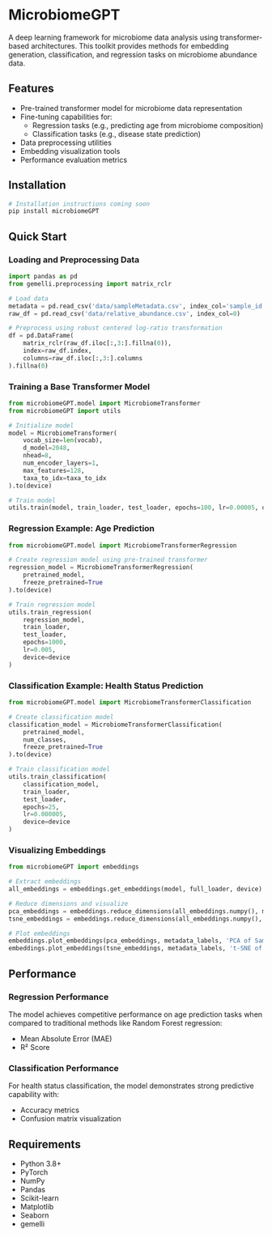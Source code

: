 # MicrobiomeGPT

A deep learning framework for microbiome data analysis using transformer-based architectures. This toolkit provides methods for embedding generation, classification, and regression tasks on microbiome abundance data.

## Features

- Pre-trained transformer model for microbiome data representation
- Fine-tuning capabilities for:
  - Regression tasks (e.g., predicting age from microbiome composition)
  - Classification tasks (e.g., disease state prediction)
- Data preprocessing utilities
- Embedding visualization tools
- Performance evaluation metrics

## Installation

```bash
# Installation instructions coming soon
pip install microbiomeGPT
```

## Quick Start

### Loading and Preprocessing Data

```python
import pandas as pd
from gemelli.preprocessing import matrix_rclr

# Load data
metadata = pd.read_csv('data/sampleMetadata.csv', index_col='sample_id')
raw_df = pd.read_csv('data/relative_abundance.csv', index_col=0)

# Preprocess using robust centered log-ratio transformation
df = pd.DataFrame(
    matrix_rclr(raw_df.iloc[:,3:].fillna(0)), 
    index=raw_df.index, 
    columns=raw_df.iloc[:,3:].columns
).fillna(0)
```

### Training a Base Transformer Model

```python
from microbiomeGPT.model import MicrobiomeTransformer
from microbiomeGPT import utils

# Initialize model
model = MicrobiomeTransformer(
    vocab_size=len(vocab),
    d_model=2048,
    nhead=8,
    num_encoder_layers=1,
    max_features=128,
    taxa_to_idx=taxa_to_idx
).to(device)

# Train model
utils.train(model, train_loader, test_loader, epochs=100, lr=0.00005, device=device)
```

### Regression Example: Age Prediction

```python
from microbiomeGPT.model import MicrobiomeTransformerRegression

# Create regression model using pre-trained transformer
regression_model = MicrobiomeTransformerRegression(
    pretrained_model,
    freeze_pretrained=True
).to(device)

# Train regression model
utils.train_regression(
    regression_model,
    train_loader,
    test_loader,
    epochs=1000,
    lr=0.005,
    device=device
)
```

### Classification Example: Health Status Prediction

```python
from microbiomeGPT.model import MicrobiomeTransformerClassification

# Create classification model
classification_model = MicrobiomeTransformerClassification(
    pretrained_model,
    num_classes,
    freeze_pretrained=True
).to(device)

# Train classification model
utils.train_classification(
    classification_model,
    train_loader,
    test_loader,
    epochs=25,
    lr=0.000005,
    device=device
)
```

### Visualizing Embeddings

```python
from microbiomeGPT import embeddings

# Extract embeddings
all_embeddings = embeddings.get_embeddings(model, full_loader, device)

# Reduce dimensions and visualize
pca_embeddings = embeddings.reduce_dimensions(all_embeddings.numpy(), method='pca')
tsne_embeddings = embeddings.reduce_dimensions(all_embeddings.numpy(), method='tsne')

# Plot embeddings
embeddings.plot_embeddings(pca_embeddings, metadata_labels, 'PCA of Sample Embeddings')
embeddings.plot_embeddings(tsne_embeddings, metadata_labels, 't-SNE of Sample Embeddings')
```

## Performance

### Regression Performance
The model achieves competitive performance on age prediction tasks when compared to traditional methods like Random Forest regression:
- Mean Absolute Error (MAE)
- R² Score

### Classification Performance
For health status classification, the model demonstrates strong predictive capability with:
- Accuracy metrics
- Confusion matrix visualization

## Requirements

- Python 3.8+
- PyTorch
- NumPy
- Pandas
- Scikit-learn
- Matplotlib
- Seaborn
- gemelli
